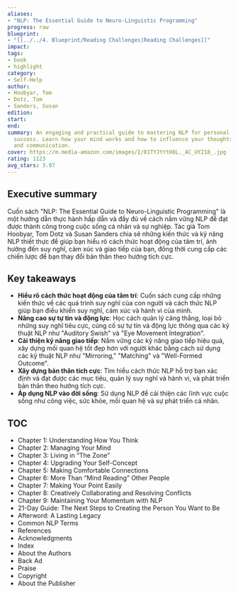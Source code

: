 ```yaml
---
aliases:
- "NLP: The Essential Guide to Neuro-Linguistic Programming"
progress: raw
blueprint:
- "[[../../4. Blueprint/Reading Challenges|Reading Challenges]]"
impact:
tags:
- book
- highlight
category:
- Self-Help
author:
- Hoobyar, Tom
- Dotz, Tom
- Sanders, Susan
edition:
start:
end:
summary: An engaging and practical guide to mastering NLP for personal and professional
  success. Learn how your mind works and how to influence your thoughts, feelings,
  and communication.
cover: https://m.media-amazon.com/images/I/81TYJtYtH8L._AC_UY218_.jpg
rating: 1123
avg_stars: 3.97
---
```



## Executive summary

Cuốn sách "NLP: The Essential Guide to Neuro-Linguistic Programming" là một hướng dẫn thực hành hấp dẫn và đầy đủ về cách nắm vững NLP để đạt được thành công trong cuộc sống cá nhân và sự nghiệp. Tác giả Tom Hoobyar, Tom Dotz và Susan Sanders chia sẻ những kiến thức và kỹ năng NLP thiết thực để giúp bạn hiểu rõ cách thức hoạt động của tâm trí, ảnh hưởng đến suy nghĩ, cảm xúc và giao tiếp của bạn, đồng thời cung cấp các chiến lược để bạn thay đổi bản thân theo hướng tích cực. 

## Key takeaways

- **Hiểu rõ cách thức hoạt động của tâm trí**: Cuốn sách cung cấp những kiến thức về các quá trình suy nghĩ của con người và cách thức NLP giúp bạn điều khiển suy nghĩ, cảm xúc và hành vi của mình.
- **Nâng cao sự tự tin và động lực**: Học cách quản lý căng thẳng, loại bỏ những suy nghĩ tiêu cực, củng cố sự tự tin và động lực thông qua các kỹ thuật NLP như "Auditory Swish" và "Eye Movement Integration".
- **Cải thiện kỹ năng giao tiếp**:  Nắm vững các kỹ năng giao tiếp hiệu quả, xây dựng mối quan hệ tốt đẹp hơn với người khác bằng cách sử dụng các kỹ thuật NLP như "Mirroring," "Matching" và "Well-Formed Outcome".
- **Xây dựng bản thân tích cực**: Tìm hiểu cách thức NLP hỗ trợ bạn xác định và đạt được các mục tiêu, quản lý suy nghĩ và hành vi, và phát triển bản thân theo hướng tích cực.
- **Áp dụng NLP vào đời sống**:  Sử dụng NLP để cải thiện các lĩnh vực cuộc sống như công việc, sức khỏe, mối quan hệ và sự phát triển cá nhân.

## TOC

- Chapter 1: Understanding How You Think
- Chapter 2: Managing Your Mind
- Chapter 3: Living in “The Zone”
- Chapter 4: Upgrading Your Self-Concept
- Chapter 5: Making Comfortable Connections
- Chapter 6: More Than “Mind Reading” Other People
- Chapter 7: Making Your Point Easily
- Chapter 8: Creatively Collaborating and Resolving Conflicts
- Chapter 9: Maintaining Your Momentum with NLP
- 21-Day Guide: The Next Steps to Creating the Person You Want to Be
- Afterword: A Lasting Legacy
- Common NLP Terms
- References
- Acknowledgments
- Index
- About the Authors
- Back Ad
- Praise
- Copyright
- About the Publisher

